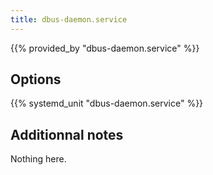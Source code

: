 ```yaml
---
title: dbus-daemon.service
---
```


{{% provided_by "dbus-daemon.service" %}}

## Options

{{% systemd_unit "dbus-daemon.service" %}}

## Additionnal notes

Nothing here.